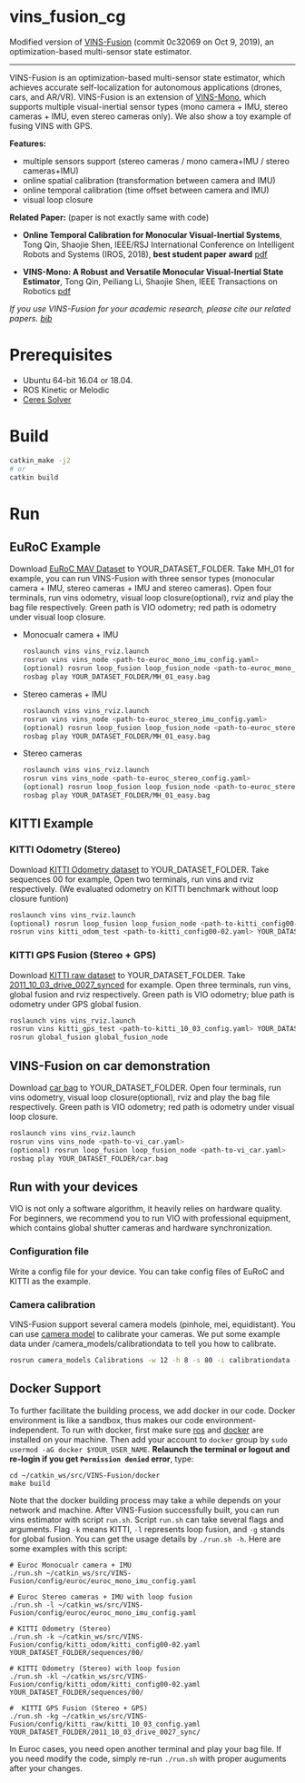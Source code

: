 # vins_fusion_cg

Modified version of [VINS-Fusion](https://github.com/HKUST-Aerial-Robotics/VINS-Fusion) (commit 0c32069 on Oct 9, 2019), an optimization-based multi-sensor state estimator.

-----

VINS-Fusion is an optimization-based multi-sensor state estimator, which achieves accurate self-localization for autonomous applications (drones, cars, and AR/VR). VINS-Fusion is an extension of [VINS-Mono](https://github.com/HKUST-Aerial-Robotics/VINS-Mono), which supports multiple visual-inertial sensor types (mono camera + IMU, stereo cameras + IMU, even stereo cameras only). We also show a toy example of fusing VINS with GPS.

**Features:**
- multiple sensors support (stereo cameras / mono camera+IMU / stereo cameras+IMU)
- online spatial calibration (transformation between camera and IMU)
- online temporal calibration (time offset between camera and IMU)
- visual loop closure

**Related Paper:** (paper is not exactly same with code)

* **Online Temporal Calibration for Monocular Visual-Inertial Systems**, Tong Qin, Shaojie Shen, IEEE/RSJ International Conference on Intelligent Robots and Systems (IROS, 2018), **best student paper award** [pdf](https://ieeexplore.ieee.org/abstract/document/8593603)

* **VINS-Mono: A Robust and Versatile Monocular Visual-Inertial State Estimator**, Tong Qin, Peiliang Li, Shaojie Shen, IEEE Transactions on Robotics [pdf](https://ieeexplore.ieee.org/document/8421746/?arnumber=8421746&source=authoralert)

*If you use VINS-Fusion for your academic research, please cite our related papers. [bib](https://github.com/HKUST-Aerial-Robotics/VINS-Fusion/blob/master/support_files/paper_bib.txt)*

# Prerequisites

* Ubuntu 64-bit 16.04 or 18.04.
* ROS Kinetic or Melodic
* [Ceres Solver](http://ceres-solver.org/installation.html)

# Build

```sh
catkin_make -j2
# or
catkin build
```

# Run

## EuRoC Example

Download [EuRoC MAV Dataset](http://projects.asl.ethz.ch/datasets/doku.php?id=kmavvisualinertialdatasets) to YOUR_DATASET_FOLDER. Take MH_01 for example, you can run VINS-Fusion with three sensor types (monocular camera + IMU, stereo cameras + IMU and stereo cameras).
Open four terminals, run vins odometry, visual loop closure(optional), rviz and play the bag file respectively.
Green path is VIO odometry; red path is odometry under visual loop closure.

* Monocualr camera + IMU

  ```sh
  roslaunch vins vins_rviz.launch
  rosrun vins vins_node <path-to-euroc_mono_imu_config.yaml>
  (optional) rosrun loop_fusion loop_fusion_node <path-to-euroc_mono_imu_config.yaml>
  rosbag play YOUR_DATASET_FOLDER/MH_01_easy.bag
  ```

* Stereo cameras + IMU

  ```sh
  roslaunch vins vins_rviz.launch
  rosrun vins vins_node <path-to-euroc_stereo_imu_config.yaml>  
  (optional) rosrun loop_fusion loop_fusion_node <path-to-euroc_stereo_imu_config.yaml>
  rosbag play YOUR_DATASET_FOLDER/MH_01_easy.bag
  ```

* Stereo cameras

  ```sh
  roslaunch vins vins_rviz.launch
  rosrun vins vins_node <path-to-euroc_stereo_config.yaml>
  (optional) rosrun loop_fusion loop_fusion_node <path-to-euroc_stereo_config.yaml>
  rosbag play YOUR_DATASET_FOLDER/MH_01_easy.bag
  ```

## KITTI Example

### KITTI Odometry (Stereo)

Download [KITTI Odometry dataset](http://www.cvlibs.net/datasets/kitti/eval_odometry.php) to YOUR_DATASET_FOLDER. Take sequences 00 for example,
Open two terminals, run vins and rviz respectively.
(We evaluated odometry on KITTI benchmark without loop closure funtion)

```sh
roslaunch vins vins_rviz.launch
(optional) rosrun loop_fusion loop_fusion_node <path-to-kitti_config00-02.yaml>
rosrun vins kitti_odom_test <path-to-kitti_config00-02.yaml> YOUR_DATASET_FOLDER/sequences/00/
```

### KITTI GPS Fusion (Stereo + GPS)

Download [KITTI raw dataset](http://www.cvlibs.net/datasets/kitti/raw_data.php) to YOUR_DATASET_FOLDER. Take [2011_10_03_drive_0027_synced](https://s3.eu-central-1.amazonaws.com/avg-kitti/raw_data/2011_10_03_drive_0027/2011_10_03_drive_0027_sync.zip) for example.
Open three terminals, run vins, global fusion and rviz respectively.
Green path is VIO odometry; blue path is odometry under GPS global fusion.

```sh
roslaunch vins vins_rviz.launch
rosrun vins kitti_gps_test <path-to-kitti_10_03_config.yaml> YOUR_DATASET_FOLDER/2011_10_03_drive_0027_sync/
rosrun global_fusion global_fusion_node
```

## VINS-Fusion on car demonstration

Download [car bag](https://drive.google.com/open?id=10t9H1u8pMGDOI6Q2w2uezEq5Ib-Z8tLz) to YOUR_DATASET_FOLDER.
Open four terminals, run vins odometry, visual loop closure(optional), rviz and play the bag file respectively.
Green path is VIO odometry; red path is odometry under visual loop closure.

```sh
roslaunch vins vins_rviz.launch
rosrun vins vins_node <path-to-vi_car.yaml>
(optional) rosrun loop_fusion loop_fusion_node <path-to-vi_car.yaml>
rosbag play YOUR_DATASET_FOLDER/car.bag
```

## Run with your devices

VIO is not only a software algorithm, it heavily relies on hardware quality. For beginners, we recommend you to run VIO with professional equipment, which contains global shutter cameras and hardware synchronization.

### Configuration file

Write a config file for your device. You can take config files of EuRoC and KITTI as the example.

### Camera calibration

VINS-Fusion support several camera models (pinhole, mei, equidistant). You can use [camera model](https://github.com/hengli/camodocal) to calibrate your cameras. We put some example data under /camera_models/calibrationdata to tell you how to calibrate.

```sh
rosrun camera_models Calibrations -w 12 -h 8 -s 80 -i calibrationdata --camera-model pinhole
```

## Docker Support

To further facilitate the building process, we add docker in our code. Docker environment is like a sandbox, thus makes our code environment-independent. To run with docker, first make sure [ros](http://wiki.ros.org/ROS/Installation) and [docker](https://docs.docker.com/install/linux/docker-ce/ubuntu/) are installed on your machine. Then add your account to `docker` group by `sudo usermod -aG docker $YOUR_USER_NAME`. **Relaunch the terminal or logout and re-login if you get `Permission denied` error**, type:
```
cd ~/catkin_ws/src/VINS-Fusion/docker
make build
```
Note that the docker building process may take a while depends on your network and machine. After VINS-Fusion successfully built, you can run vins estimator with script `run.sh`.
Script `run.sh` can take several flags and arguments. Flag `-k` means KITTI, `-l` represents loop fusion, and `-g` stands for global fusion. You can get the usage details by `./run.sh -h`. Here are some examples with this script:
```
# Euroc Monocualr camera + IMU
./run.sh ~/catkin_ws/src/VINS-Fusion/config/euroc/euroc_mono_imu_config.yaml

# Euroc Stereo cameras + IMU with loop fusion
./run.sh -l ~/catkin_ws/src/VINS-Fusion/config/euroc/euroc_mono_imu_config.yaml

# KITTI Odometry (Stereo)
./run.sh -k ~/catkin_ws/src/VINS-Fusion/config/kitti_odom/kitti_config00-02.yaml YOUR_DATASET_FOLDER/sequences/00/

# KITTI Odometry (Stereo) with loop fusion
./run.sh -kl ~/catkin_ws/src/VINS-Fusion/config/kitti_odom/kitti_config00-02.yaml YOUR_DATASET_FOLDER/sequences/00/

#  KITTI GPS Fusion (Stereo + GPS)
./run.sh -kg ~/catkin_ws/src/VINS-Fusion/config/kitti_raw/kitti_10_03_config.yaml YOUR_DATASET_FOLDER/2011_10_03_drive_0027_sync/

```
In Euroc cases, you need open another terminal and play your bag file. If you need modify the code, simply re-run `./run.sh` with proper auguments after your changes.
